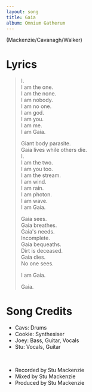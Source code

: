```yaml
---
layout: song
title: Gaia
album: Omnium Gatherum
---
```


(Mackenzie/Cavanagh/Walker)

# Lyrics

> I.  
> I am the one.  
> I am the none.  
> I am nobody.  
> I am no one.  
> I am god.  
> I am you.  
> I am me.  
> I am Gaia.  
>  
> Giant body parasite.  
> Gaia lives while others die.  
> I.  
> I am the two.  
> I am you too.  
> I am the stream.  
> I am wind.  
> I am rain.  
> I am photon.  
> I am wave.  
> I am Gaia.  
>  
> Gaia sees.  
> Gaia breathes.  
> Gaia's needs.  
> Incomplete.  
> Gaia bequeaths.  
> Dirt is deceased.  
> Gaia dies.  
> No one sees.  
>  
> I am Gaia.  
>  
> Gaia.  

# Song Credits

* Cavs: Drums
* Cookie: Synthesiser
* Joey: Bass, Guitar, Vocals
* Stu: Vocals, Guitar
<br>

* Recorded by Stu Mackenzie
* Mixed by Stu Mackenzie
* Produced by Stu Mackenzie
